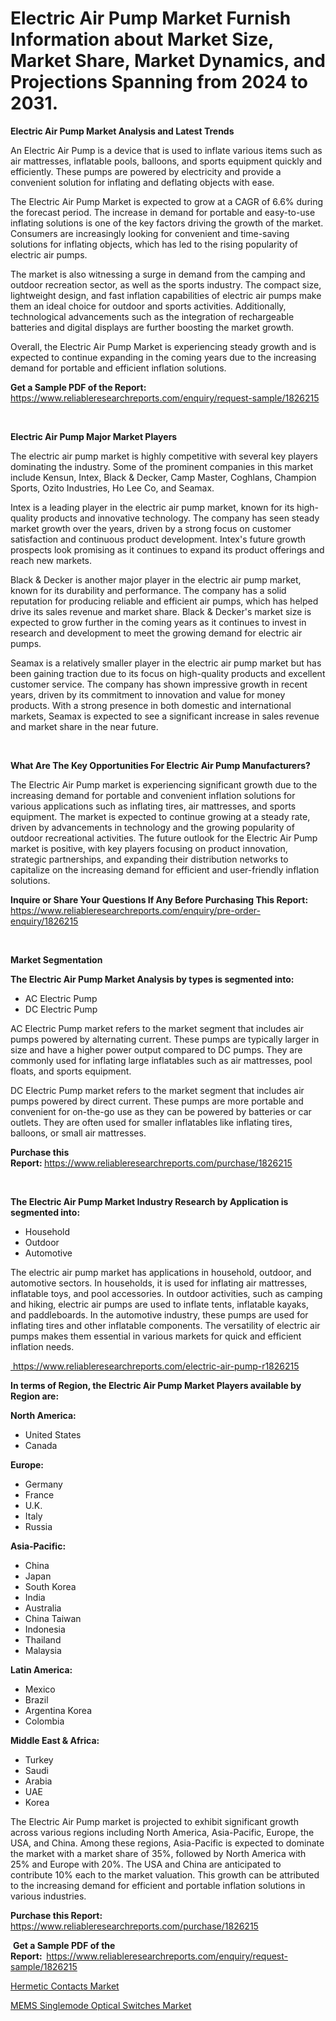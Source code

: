 <p><h1>Electric Air Pump Market Furnish Information about Market Size, Market Share, Market Dynamics, and Projections Spanning from 2024 to 2031.</h1></p><p><strong>Electric Air Pump Market Analysis and Latest Trends</strong></p>
<p><p>An Electric Air Pump is a device that is used to inflate various items such as air mattresses, inflatable pools, balloons, and sports equipment quickly and efficiently. These pumps are powered by electricity and provide a convenient solution for inflating and deflating objects with ease.</p><p>The Electric Air Pump Market is expected to grow at a CAGR of 6.6% during the forecast period. The increase in demand for portable and easy-to-use inflating solutions is one of the key factors driving the growth of the market. Consumers are increasingly looking for convenient and time-saving solutions for inflating objects, which has led to the rising popularity of electric air pumps.</p><p>The market is also witnessing a surge in demand from the camping and outdoor recreation sector, as well as the sports industry. The compact size, lightweight design, and fast inflation capabilities of electric air pumps make them an ideal choice for outdoor and sports activities. Additionally, technological advancements such as the integration of rechargeable batteries and digital displays are further boosting the market growth.</p><p>Overall, the Electric Air Pump Market is experiencing steady growth and is expected to continue expanding in the coming years due to the increasing demand for portable and efficient inflation solutions.</p></p>
<p><strong>Get a Sample PDF of the Report:&nbsp;</strong> <a href="https://www.reliableresearchreports.com/enquiry/request-sample/1826215">https://www.reliableresearchreports.com/enquiry/request-sample/1826215</a></p>
<p>&nbsp;</p>
<p><strong>Electric Air Pump Major Market Players</strong></p>
<p><p>The electric air pump market is highly competitive with several key players dominating the industry. Some of the prominent companies in this market include Kensun, Intex, Black & Decker, Camp Master, Coghlans, Champion Sports, Ozito Industries, Ho Lee Co, and Seamax.</p><p>Intex is a leading player in the electric air pump market, known for its high-quality products and innovative technology. The company has seen steady market growth over the years, driven by a strong focus on customer satisfaction and continuous product development. Intex's future growth prospects look promising as it continues to expand its product offerings and reach new markets.</p><p>Black & Decker is another major player in the electric air pump market, known for its durability and performance. The company has a solid reputation for producing reliable and efficient air pumps, which has helped drive its sales revenue and market share. Black & Decker's market size is expected to grow further in the coming years as it continues to invest in research and development to meet the growing demand for electric air pumps.</p><p>Seamax is a relatively smaller player in the electric air pump market but has been gaining traction due to its focus on high-quality products and excellent customer service. The company has shown impressive growth in recent years, driven by its commitment to innovation and value for money products. With a strong presence in both domestic and international markets, Seamax is expected to see a significant increase in sales revenue and market share in the near future.</p></p>
<p>&nbsp;</p>
<p><strong>What Are The Key Opportunities For Electric Air Pump Manufacturers?</strong></p>
<p><p>The Electric Air Pump market is experiencing significant growth due to the increasing demand for portable and convenient inflation solutions for various applications such as inflating tires, air mattresses, and sports equipment. The market is expected to continue growing at a steady rate, driven by advancements in technology and the growing popularity of outdoor recreational activities. The future outlook for the Electric Air Pump market is positive, with key players focusing on product innovation, strategic partnerships, and expanding their distribution networks to capitalize on the increasing demand for efficient and user-friendly inflation solutions.</p></p>
<p><strong>Inquire or Share Your Questions If Any Before Purchasing This Report:</strong> <a href="https://www.reliableresearchreports.com/enquiry/pre-order-enquiry/1826215">https://www.reliableresearchreports.com/enquiry/pre-order-enquiry/1826215</a></p>
<p>&nbsp;</p>
<p><strong>Market Segmentation</strong></p>
<p><strong>The Electric Air Pump Market Analysis by types is segmented into:</strong></p>
<p><ul><li>AC Electric Pump</li><li>DC Electric Pump</li></ul></p>
<p><p>AC Electric Pump market refers to the market segment that includes air pumps powered by alternating current. These pumps are typically larger in size and have a higher power output compared to DC pumps. They are commonly used for inflating large inflatables such as air mattresses, pool floats, and sports equipment.</p><p>DC Electric Pump market refers to the market segment that includes air pumps powered by direct current. These pumps are more portable and convenient for on-the-go use as they can be powered by batteries or car outlets. They are often used for smaller inflatables like inflating tires, balloons, or small air mattresses.</p></p>
<p><strong>Purchase this Report:&nbsp;</strong><a href="https://www.reliableresearchreports.com/purchase/1826215">https://www.reliableresearchreports.com/purchase/1826215</a></p>
<p>&nbsp;</p>
<p><strong>The Electric Air Pump Market Industry Research by Application is segmented into:</strong></p>
<p><ul><li>Household</li><li>Outdoor</li><li>Automotive</li></ul></p>
<p><p>The electric air pump market has applications in household, outdoor, and automotive sectors. In households, it is used for inflating air mattresses, inflatable toys, and pool accessories. In outdoor activities, such as camping and hiking, electric air pumps are used to inflate tents, inflatable kayaks, and paddleboards. In the automotive industry, these pumps are used for inflating tires and other inflatable components. The versatility of electric air pumps makes them essential in various markets for quick and efficient inflation needs.</p></p>
<p><a href="https://www.reliableresearchreports.com/electric-air-pump-r1826215">&nbsp;https://www.reliableresearchreports.com/electric-air-pump-r1826215</a></p>
<p><strong>In terms of Region, the Electric Air Pump Market Players available by Region are:</strong></p>
<p>
    <p> <strong> North America: </strong>
        <ul>
            <li>United States</li>
            <li>Canada</li>
        </ul>
        </p> 
    <p> <strong> Europe: </strong>
        <ul>
            <li>Germany</li>
            <li>France</li>
            <li>U.K.</li>
            <li>Italy</li>
            <li>Russia</li>
        </ul>
        </p> 
    <p> <strong> Asia-Pacific: </strong>
        <ul>
            <li>China</li>
            <li>Japan</li>
            <li>South Korea</li>
            <li>India</li>
            <li>Australia</li>
            <li>China Taiwan</li>
            <li>Indonesia</li>
            <li>Thailand</li>
            <li>Malaysia</li>
        </ul>
        </p> 
    <p> <strong> Latin America: </strong>
        <ul>
            <li>Mexico</li>
            <li>Brazil</li>
            <li>Argentina Korea</li>
            <li>Colombia</li>
        </ul>
        </p> 
    <p> <strong> Middle East & Africa: </strong>
        <ul>
            <li>Turkey</li>
            <li>Saudi</li>
            <li>Arabia</li>
            <li>UAE</li>
            <li>Korea</li>
        </ul>
    </p>
    </p>
<p><p>The Electric Air Pump market is projected to exhibit significant growth across various regions including North America, Asia-Pacific, Europe, the USA, and China. Among these regions, Asia-Pacific is expected to dominate the market with a market share of 35%, followed by North America with 25% and Europe with 20%. The USA and China are anticipated to contribute 10% each to the market valuation. This growth can be attributed to the increasing demand for efficient and portable inflation solutions in various industries.</p></p>
<p><strong>Purchase this Report: </strong><a href="https://www.reliableresearchreports.com/purchase/1826215">https://www.reliableresearchreports.com/purchase/1826215</a></p>
<p>&nbsp;<strong>Get a Sample PDF of the Report:&nbsp;&nbsp;</strong><a href="https://www.reliableresearchreports.com/enquiry/request-sample/1826215">https://www.reliableresearchreports.com/enquiry/request-sample/1826215</a></p>
<p><strong></strong></p>
<p><p><a href="https://github.com/provorikovar/Market-Research-Report-List-5/blob/main/hermetic-contacts-market.md">Hermetic Contacts Market</a></p><p><a href="https://github.com/angelajermaine/Market-Research-Report-List-4/blob/main/mems-singlemode-optical-switches-market.md">MEMS Singlemode Optical Switches Market</a></p></p>